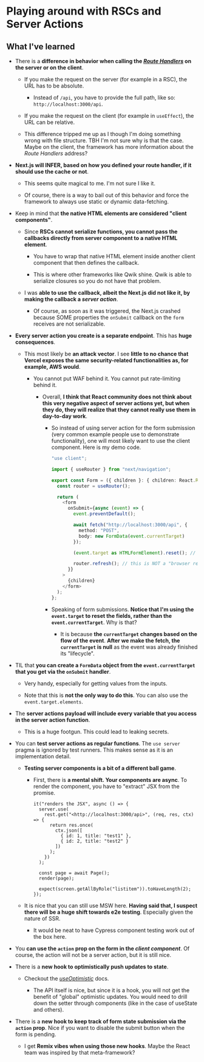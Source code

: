# Playing around with RSCs and Server Actions

## What I've learned

- There is a **difference in behavior when calling the [_Route Handlers_](https://nextjs.org/docs/app/building-your-application/routing/router-handlers) on the server or on the client**.

  - If you make the request on the server (for example in a RSC), the URL has to be absolute.

    - Instead of `/api`, you have to provide the full path, like so: `http://localhost:3000/api`.

  - If you make the request on the client (for example in `useEffect`), the URL can be relative.

  - This difference tripped me up as I though I'm doing something wrong with file structure. TBH I'm not sure why is that the case. Maybe on the client, the framework has more information about the _Route Handlers_ address?

- **Next.js will INFER, based on how you defined your route handler, if it should use the cache or not**.

  - This seems quite magical to me. I'm not sure I like it.

  - Of course, there is a way to bail out of this behavior and force the framework to always use static or dynamic data-fetching.

- Keep in mind that **the native HTML elements are considered "client components"**.

  - Since **RSCs cannot serialize functions, you cannot pass the callbacks directly from server component to a native HTML element**.

    - You have to wrap that native HTML element inside another client component that then defines the callback.

    - This is where other frameworks like Qwik shine. Qwik is able to serialize closures so you do not have that problem.

  - I was **able to use the callback, albeit the Next.js did not like it, by making the callback a _server action_**.

    - Of course, as soon as it was triggered, the Next.js crashed because SOME properties the `onSubmit` callback on the `form` receives are not serializable.

- **Every server action you create is a separate endpoint**. This has **huge consequences**.

  - This most likely be **an attack vector**. I see **little to no chance that Vercel exposes the same security-related functionalities as, for example, AWS would**.

    - You cannot put WAF behind it. You cannot put rate-limiting behind it.

      - Overall, **I think that React community does not think about this very negative aspect of server actions yet, but when they do, they will realize that they cannot really use them in day-to-day work**.

        - So instead of using server action for the form submission (very common example people use to demonstrate functionality), one will most likely want to use the client component. Here is my demo code.

          ```ts
          "use client";

          import { useRouter } from "next/navigation";

          export const Form = ({ children }: { children: React.ReactNode }) => {
            const router = useRouter();

            return (
              <form
                onSubmit={async (event) => {
                  event.preventDefault();

                  await fetch("http://localhost:3000/api", {
                    method: "POST",
                    body: new FormData(event.currentTarget)
                  });

                  (event.target as HTMLFormElement).reset(); // this is pretty nice. You cannot do that with a sever action.

                  router.refresh(); // this is NOT a "browser refresh". More like "re-download components while keeping the state".
                }}
              >
                {children}
              </form>
            );
          };
          ```

        - Speaking of form submissions. **Notice that I'm using the `event.target` to reset the fields, rather than the `event.currentTarget`**. Why is that?

          - It is because **the `currentTarget` changes based on the flow of the event**. **After we make the fetch, the `currentTarget` is null** as the event was already finished its "lifecycle".

- TIL that **you can create a `FormData` object from the `event.currentTarget` that you get via the `onSubmit` handler**.

  - Very handy, especially for getting values from the inputs.

  - Note that this is **not the only way to do this**. You can also use the `event.target.elements`.

- The **server actions payload will include every variable that you access in the server action function**.

  - This is a huge footgun. This could lead to leaking secrets.

- You can **test server actions as regular functions**. The `use server` pragma is ignored by test runners. This makes sense as it is an implementation detail.

  - **Testing server components is a bit of a different ball game**.

    - First, there is **a mental shift. Your components are async**. To render the component, you have to "extract" JSX from the promise.

      ```tsx
      it("renders the JSX", async () => {
        server.use(
          rest.get("<http://localhost:3000/api>", (req, res, ctx) => {
            return res.once(
              ctx.json([
                { id: 1, title: "test1" },
                { id: 2, title: "test2" }
              ])
            );
          })
        );

        const page = await Page();
        render(page);

        expect(screen.getAllByRole("listitem")).toHaveLength(2);
      });
      ```

  - It is nice that you can still use MSW here. **Having said that, I suspect there will be a huge shift towards e2e testing**. Especially given the nature of SSR.

    - It would be neat to have Cypress component testing work out of the box here.

- You **can use the `action` prop on the form in the _client component_**. Of course, the action will not be a server action, but it is still nice.

- There is a **new hook to optimistically push updates to state**.

  - Checkout the [_useOptimistic_](https://nextjs.org/docs/app/building-your-application/data-fetching/server-actions#experimental-useoptimistic) docs.

    - The API itself is nice, but since it is a hook, you will not get the benefit of "global" optimistic updates. You would need to drill down the setter through components (like in the case of useState and others).

- There is a **new hook to keep track of form state submission via the `action` prop**. Nice if you want to disable the submit button when the form is pending.

  - I get **Remix vibes when using those new hooks**. Maybe the React team was inspired by that meta-framework?
